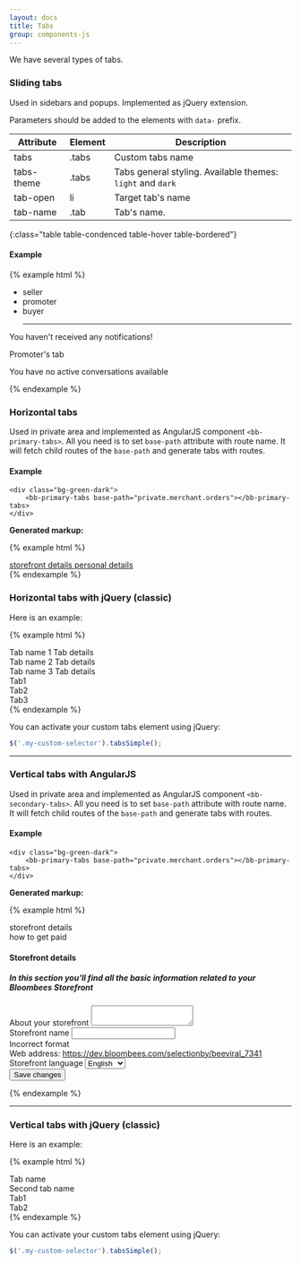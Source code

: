 ```yaml
---
layout: docs
title: Tabs
group: components-js
---
```


We have several types of tabs.

### Sliding tabs

Used in sidebars and popups. Implemented as jQuery extension. 

Parameters should be added to the elements with `data-` prefix.
 
| Attribute  | Element | Description |
|------------|---------|-------------|
| tabs       | .tabs   | Custom tabs name |
| tabs-theme | .tabs   | Tabs general styling. Available themes: `light` and `dark` |
| tab-open   | li      | Target tab's name |
| tab-name   | .tab    | Tab's name.  |
{:class="table table-condenced table-hover table-bordered"}

#### Example

{% example html %}
<div class="tabs bg-green-dark" data-tabs="custom-name" data-tabs-theme="light">
    <ul class="nav nav-justified" role="tablist">
        <li data-tab-open="seller" role="tab">seller</li>
        <li data-tab-open="promoter" role="tab">promoter</li>
        <li data-tab-open="buyer" role="tab">buyer</li>
        <hr>
    </ul>
    <div class="tabs--flex">
        <div class="tab" data-tab-name="seller" role="tabpanel">
            <div class="empty">
                <p class="icon bb-icon-notifications"></p>
                <p>You haven't received any notifications!</p>
            </div>
        </div>
        <div class="tab" data-tab-name="promoter" role="tabpanel">
            <div class="empty">
                <p class="icon bb-icon-notifications"></p>
                <p>Promoter's tab</p>
            </div>
        </div>
        <div class="tab" data-tab-name="buyer" role="tabpanel">
            <div class="empty">
                <p class="icon bb-icon-notifications"></p>
                <p>You have no active conversations available</p>
            </div>
        </div>
    </div>
</div>
{% endexample %}


### __Horizontal tabs__

Used in private area and implemented as AngularJS component `<bb-primary-tabs>`. All you need is to set `base-path` attribute with route name.
It will fetch child routes of the `base-path` and generate tabs with routes. 

#### Example

```hmtl
<div class="bg-green-dark">
    <bb-primary-tabs base-path="private.merchant.orders"></bb-primary-tabs>
</div>
```

**Generated markup:**

{% example html %}
<div class="bg-green-dark">
    <bb-primary-tabs base-path="private.influencer.settings" class="ng-isolate-scope">
        <section class="bb-tabs-section" ng-show="!bbPrimaryTabsController.hideTabs">
        <!-- ngRepeat: tab in bbPrimaryTabsController.tabs -->
        <a ng-repeat="tab in bbPrimaryTabsController.tabs" ng-class="{'active': $first &amp;&amp; $root.$state.is(bbPrimaryTabsController.basePath)}" ui-sref="private.influencer.settings.storefront_details" ui-sref-active="active" class="tab active" href="/app/influencer/settings/storefront_details">
            <i class="tab-icon icon "></i>
            <span ng-bind="tab.name" class="tab-name ng-binding">storefront details</span>
            <span ng-bind="tab.text" class="tab-detail "></span>
        </a>
        <!-- end ngRepeat: tab in bbPrimaryTabsController.tabs -->
        <a ng-repeat="tab in bbPrimaryTabsController.tabs" ng-class="{'active': $first &amp;&amp; $root.$state.is(bbPrimaryTabsController.basePath)}" ui-sref="private.influencer.settings.personal_details" ui-sref-active="active" class="tab" href="/app/influencer/settings/personal_details">
            <i class="tab-icon icon "></i>
            <span ng-bind="tab.name" class="tab-name ng-binding">personal details</span>
            <span ng-bind="tab.text" class="tab-detail "></span>
        </a>
        <!-- end ngRepeat: tab in bbPrimaryTabsController.tabs -->
        </section>
    </bb-primary-tabs>
</div>
{% endexample %}

### Horizontal tabs with jQuery (classic)

Here is an example:

{% example html %}
<div class="tabs-simple bg-green-dark" data-tabs="horizontal-tabs" data-tabs-theme="light">
    <section class="bb-tabs-section" role="tablist">
        <div class="tab" data-tab-open="Tab1" role="tab">
            <i class="tab-icon icon"></i>
            <span class="tab-name">Tab name 1</span>
            <span class="tab-detail">Tab details</span>
        </div>
        <div class="tab" data-tab-open="Tab2" role="tab">
            <i class="tab-icon icon"></i>
            <span class="tab-name">Tab name 2</span>
            <span class="tab-detail">Tab details</span>
        </div>
        <div class="tab" data-tab-open="Tab3" role="tab">
            <i class="tab-icon icon"></i>
            <span class="tab-name">Tab name 3</span>
            <span class="tab-detail">Tab details</span>
        </div>
    </section>
    <div class="content-section">
        <div class="tab-content color-white" data-tab-name="Tab1" role="tabpanel">
            Tab1
        </div>
        <div class="tab-content color-white" data-tab-name="Tab2" role="tabpanel">
            Tab2
        </div>
        <div class="tab-content color-white" data-tab-name="Tab3" role="tabpanel">
            Tab3
        </div>
    </div>
</div>
{% endexample %}

You can activate your custom tabs element using jQuery:

```javascript
$('.my-custom-selector').tabsSimple();
```

---

### __Vertical tabs with AngularJS__

Used in private area and implemented as AngularJS component `<bb-secondary-tabs>`. All you need is to set `base-path` attribute with route name.
It will fetch child routes of the `base-path` and generate tabs with routes. 

#### Example

```hmtl
<div class="bg-green-dark">
    <bb-primary-tabs base-path="private.merchant.orders"></bb-primary-tabs>
</div>
```

**Generated markup:**

{% example html %}
<div class="bg-grey">
    <section class="settings-storefront-section ng-scope">
        <bb-secondary-tabs base-path="private.influencer.settings.storefront_details" class="ng-isolate-scope">
            <section class="section-with-tabs">
                <div class="tabs-section">
                    <!-- ngRepeat: tab in bbSecondaryTabsController.tabs -->
                    <div class="tab ng-scope active" ng-repeat="tab in bbSecondaryTabsController.tabs" ng-class="{'active': tab.isActive}" ui-sref="private.influencer.settings.storefront_details.storefront_details" ui-sref-active="active" href="/app/influencer/settings/storefront_details/storefront_details">
                        <span ng-bind="tab.name" class="ng-binding">storefront details</span>
                    </div>
                    <!-- end ngRepeat: tab in bbSecondaryTabsController.tabs -->
                    <div class="tab ng-scope" ng-repeat="tab in bbSecondaryTabsController.tabs" ng-class="{'active': tab.isActive}" ui-sref="private.influencer.settings.storefront_details.payment_info" ui-sref-active="active" href="/app/influencer/settings/storefront_details/payment_info">
                        <span ng-bind="tab.name" class="ng-binding">how to get paid</span>
                    </div>
                    <!-- end ngRepeat: tab in bbSecondaryTabsController.tabs -->
                </div>
                <div class="content-section">
                    <!-- uiView: -->
                    <div ui-view="" class="ng-scope">
                        <section class="storefront-details-section ng-scope">
                            <h1 class="title-section">
                                Storefront details
                            </h1>
                            <h5 class="text-dark">
                                In this section you'll find all the basic information related to your Bloombees Storefront
                            </h5>
                            <form class="bb-form bb-form__line storefront-details-form ng-pristine ng-valid-pattern ng-valid ng-valid-required" ng-hide="storefrontDetails.loading || storefrontDetails.error" bb-validate-form="" name="storefront_details_form" style="">
                                <div class="input-block about-your-storefront">
                                    <label class="field-label">
                                        About your storefront
                                    </label>
                                    <textarea ng-model="storefrontDetails.storefrontInfo.Store_description" class="store-description-field ng-pristine ng-untouched ng-valid ng-empty">            </textarea>
                                </div>
                                <div class="input-block bb-input dirty" ng-class="{'dirty': storefrontDetails.storefrontInfo.Store_name
                                        || storefront_details_form.storefront_name.$dirty}" style="">
                                    <label for="storefront_name" class="field-label">
                                        Storefront name
                                    </label>
                                    <input id="storefront_name" name="storefront_name" required="" pattern="[a-zA-Z0-9ñÑ\s]{1,50}$" type="text" tabindex="1" ng-model="storefrontDetails.storefrontInfo.Store_name" class="ng-pristine ng-untouched ng-valid-pattern ng-not-empty ng-valid ng-valid-required" style="">
                                    <div class="form-alert" role="alert">
                                        <div data-error="required">
                                        </div>
                                        <div data-error="pattern">
                                            Incorrect format
                                        </div>
                                    </div>
                                </div>
                                <div class="web-address-section">
                                    <label class="field-label">
                                        Web address:
                                    </label>
                                    <a ng-bind="storefrontDetails.storefrontInfo.Store_url" ng-href="https://dev.bloombees.com/selectionby/beeviral_7341" class="web-address ng-binding" href="https://dev.bloombees.com/selectionby/beeviral_7341">https://dev.bloombees.com/selectionby/beeviral_7341</a>
                                </div>
                                <div class="storefront-language bb-select">
                                    <label class="field-label">
                                        Storefront language
                                    </label>
                                    <select ng-model="storefrontDetails.storefrontInfo.Store_languageIsoCode" class="select-primary ng-pristine ng-untouched ng-valid ng-not-empty" tabindex="3" name="storefront_language" style=""><option value="? string:en ?"></option>
                                        <!-- ngRepeat: language in storefrontDetails.languages --><option ng-repeat="language in storefrontDetails.languages" ng-selected="storefrontDetails.storefrontInfo.Store_languageIsoCode === language.code" ng-value="language.code" ng-bind="language.name" value="en" class="ng-binding ng-scope" selected="selected">English</option><!-- end ngRepeat: language in storefrontDetails.languages --><option ng-repeat="language in storefrontDetails.languages" ng-selected="storefrontDetails.storefrontInfo.Store_languageIsoCode === language.code" ng-value="language.code" ng-bind="language.name" value="es" class="ng-binding ng-scope">Español</option><!-- end ngRepeat: language in storefrontDetails.languages --><option ng-repeat="language in storefrontDetails.languages" ng-selected="storefrontDetails.storefrontInfo.Store_languageIsoCode === language.code" ng-value="language.code" ng-bind="language.name" value="ru" class="ng-binding ng-scope">Русский</option><!-- end ngRepeat: language in storefrontDetails.languages --><option ng-repeat="language in storefrontDetails.languages" ng-selected="storefrontDetails.storefrontInfo.Store_languageIsoCode === language.code" ng-value="language.code" ng-bind="language.name" value="pl" class="ng-binding ng-scope">Polski</option><!-- end ngRepeat: language in storefrontDetails.languages -->
                                    </select>
                                    <span class="icon bb-icon-dropdown"></span>
                                </div>
                                <div class="save-button-container align-center-container">
                                    <button class="button button-main save-button" ng-disabled="!storefront_details_form.$valid" ng-click="storefrontDetails.save()">
                                        Save changes
                                    </button>
                                </div>
                            </form>
                            <div class="loader-container storefront-details-loader position-r" ng-class="{'active': storefrontDetails.loading}" style="">
                                <div class="loader"></div>
                            </div>
                        </section>    
                    </div>
                </div>
            </section>
        </bb-secondary-tabs>
    </section>
</div>
{% endexample %}

---

### __Vertical tabs with jQuery (classic)__

Here is an example:

{% example html %}
<section class="tabs-simple section-with-tabs" data-tabs="horizontal-tabs" data-tabs-theme="light">
    <div class="tabs-section" role="tablist">
        <div class="tab" data-tab-open="Tab1" role="tab">
            Tab name
        </div>
        <div class="tab" data-tab-open="Tab2" role="tab">
            Second tab name
        </div>
    </div>
    <div class="content-section">
        <div class="tab-content" data-tab-name="Tab1" role="tabpanel">
            Tab1
        </div>
        <div class="tab-content" data-tab-name="Tab2" role="tabpanel">
            Tab2
        </div>
    </div>
</section>
{% endexample %}

You can activate your custom tabs element using jQuery:

```javascript
$('.my-custom-selector').tabsSimple();
```